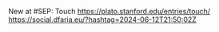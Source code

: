 New at #SEP: Touch https://plato.stanford.edu/entries/touch/ https://social.dfaria.eu/?hashtag=2024-06-12T21:50:02Z